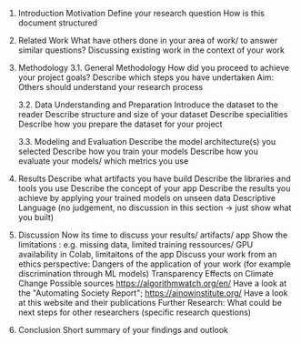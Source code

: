 1. Introduction
   Motivation
   Define your research question
   How is this document structured
   
3. Related Work
   What have others done in your area of work/ to answer similar questions?
   Discussing existing work in the context of your work
   
3. Methodology
   3.1. General Methodology
      How did you proceed to achieve your project goals?
      Describe which steps you have undertaken
      Aim: Others should understand your research process

   3.2. Data Understanding and Preparation
      Introduce the dataset to the reader
      Describe structure and size of your dataset
      Describe specialities
      Describe how you prepare the dataset for your project

   
   3.3. Modeling and Evaluation
      Describe the model architecture(s) you selected
      Describe how you train your models
      Describe how you evaluate your models/ which metrics you use

4. Results
   Describe what artifacts you have build
   Describe the libraries and tools you use
   Describe the concept of your app
   Describe the results you achieve by applying your trained models on unseen data
   Descriptive Language (no judgement, no discussion in this section -> just show what you built)
   
5. Discussion
   Now its time to discuss your results/ artifacts/ app
   Show the limitations : e.g. missing data, limited training ressources/ GPU availability in Colab, limitaitons of the app
   Discuss your work from an ethics perspective:
   Dangers of the application of your work (for example discrimination through ML models)
   Transparency
   Effects on Climate Change
   Possible sources https://algorithmwatch.org/en/ Have a look at the "Automating Society Report"; https://ainowinstitute.org/ Have a look at this website and their
   publications
   Further Research: What could be next steps for other researchers (specific research questions)
   
7. Conclusion
   Short summary of your findings and outlook
